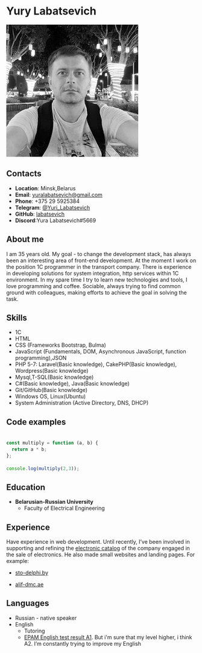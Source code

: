 # Yury Labatsevich

![photo](assets/images/yury.jpg)

## Contacts

* __Location__: Minsk,Belarus
* __Email__:    yuralabatsevich@gmail.com
* __Phone__:    +375 29 5925384
* __Telegram__: [@Yuri_Labatsevich](https://t.me/Yuri_Labatsevich)
* __GitHub__:   [labatsevich](https://github.com/labatsevich)
* __Discord__:Yura Labatsevich#5669

## About me

I am 35 years old. My goal -  to change the development stack, has always been an interesting area of front-end development. At the moment I work on the position 1C programmer in the transport company.
There is experience in developing solutions for system integration, http services within 1C environment.
In my spare time I try to learn new technologies and tools, I love programming and coffee.
Sociable, always trying to find common ground with colleagues, making efforts to achieve the goal in solving the task.

## Skills

* 1C
* HTML
* CSS (Frameworks Bootstrap, Bulma)
* JavaScript (Fundamentals, DOM, Asynchronous JavaScript, function programming),JSON
* PHP 5-7: Laravel(Basic knowledge), CakePHP(Basic knowledge), Wordpress(Basic knowledge)
* Mysql,T-SQL(Basic knowledge)
* C#(Basic knowledge), Java(Basic knowledge)
* Git/GitHub(Basic knowledge)
* Windows OS, Linux(Ubuntu)
* System Administration (Active Directory, DNS, DHCP)

## Code examples

```javascript

const multiply = function (a, b) {
  return a * b;
};

console.log(multiply(2,3));
```

## Education

* __Belarusian-Russian University__
  * Faculty of Electrical Engineering

## Experience

Have experience in web development. Until recently, I’ve been involved in supporting and refining the [electronic catalog](https://viko-t.by) of the company engaged in the sale of electronics.
He also made small websites and landing pages.
For example:

* [sto-delphi.by](https://sto-delphi.by/)

* [alif-dmc.ae](https://alif-dmc.ae)

## Languages

* Russian - native speaker
* English
  * Tutoring
  * [EPAM English test result A1](https://examinator.epam.com/Main/PersonalAssignments/318476). But i'm sure that my level higher, i think A2. I’m constantly trying to improve my English
